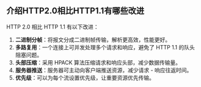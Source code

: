 ## 介绍HTTP2.0相比HTTP1.1有哪些改进
HTTP 2.0 相比 HTTP 1.1 有以下改进：
1. **二进制分帧**：将报文分成二进制帧传输，解析更高效，性能更好。
2. **多路复用**：一个连接上可并发处理多个请求和响应，避免了 HTTP 1.1 的队头阻塞问题。
3. **头部压缩**：采用 HPACK 算法压缩请求和响应头部，减少数据传输量。
4. **服务器推送**：服务器可主动向客户端推送资源，减少请求 - 响应往返时间。
5. **优先级**：可以为每个流设置优先级，让重要资源优先传输。 
